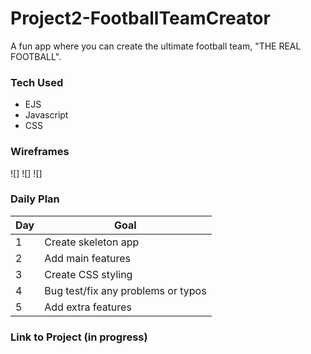 # Project2-FootballTeamCreator

A fun app where you can create the ultimate football team, "THE REAL FOOTBALL".

### Tech Used

- EJS
- Javascript
- CSS

### Wireframes

![]
![]
![]

### Daily Plan

| Day | Goal |
|-----|------|
| 1 | Create skeleton app |
| 2 | Add main features |
| 3 | Create CSS styling  |
| 4 | Bug test/fix any problems or typos |
| 5 | Add extra features |

### Link to Project (in progress)
